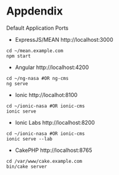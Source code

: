 # Appdendix

Default Application Ports

* ExpressJS/MEAN http://localhost:3000
```
cd ~/mean.example.com
npm start
```
* Angular http://localhost:4200
```
cd ~/ng-nasa #OR ng-cms
ng serve
```
* Ionic http://localhot:8100
```
cd ~/ionic-nasa #OR ionic-cms
ionic serve
```
* Ionic Labs http://localhost:8200
```
cd ~/ionic-nasa #OR ionic-cms
ionic serve --lab
```
* CakePHP http://localhost:8765
```
cd /var/www/cake.example.com
bin/cake server
```
